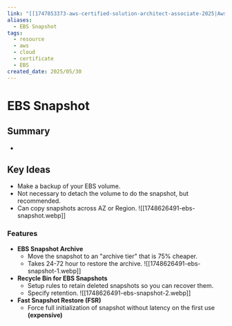 ```yaml
---
link: "[[1747853373-aws-certified-solution-architect-associate-2025|Aws Certified Solution Architect Associate 2025]]"
aliases:
  - EBS Snapshot
tags:
  - resource
  - aws
  - cloud
  - certificate
  - EBS
created_date: 2025/05/30
---
```

# EBS Snapshot
## Summary
- 
## Key Ideas
- Make a backup of your EBS volume.
- Not necessary to detach the volume to do the snapshot, but recommended.
- Can copy snapshots across AZ or Region.
![[1748626491-ebs-snapshot.webp]]
### Features
- **EBS Snapshot Archive**
	- Move the snapshot to an "archive tier" that is 75% cheaper.
	- Takes 24-72 hour to restore the archive.
![[1748626491-ebs-snapshot-1.webp]]
- **Recycle Bin for EBS Snapshots**
	- Setup rules to retain deleted snapshots so you can recover them.
	- Specify retention.
![[1748626491-ebs-snapshot-2.webp]]
- **Fast Snapshot Restore (FSR)**
	- Force full initialization of snapshot without latency on the first use **(expensive)**
